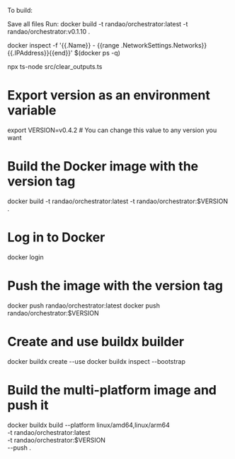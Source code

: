 To build:

Save all files
Run:
docker build -t randao/orchestrator:latest -t randao/orchestrator:v0.1.10 .

docker inspect -f '{{.Name}} - {{range .NetworkSettings.Networks}}{{.IPAddress}}{{end}}' $(docker ps -q)

npx ts-node src/clear_outputs.ts








# Export version as an environment variable
export VERSION=v0.4.2  # You can change this value to any version you want

# Build the Docker image with the version tag
docker build -t randao/orchestrator:latest -t randao/orchestrator:$VERSION .

# Log in to Docker
docker login

# Push the image with the version tag
docker push randao/orchestrator:latest
docker push randao/orchestrator:$VERSION

# Create and use buildx builder
docker buildx create --use
docker buildx inspect --bootstrap

# Build the multi-platform image and push it
docker buildx build --platform linux/amd64,linux/arm64 \
-t randao/orchestrator:latest \
-t randao/orchestrator:$VERSION \
--push .
